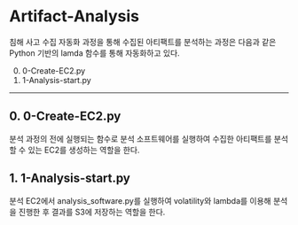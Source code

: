 # Artifact-Analysis
침해 사고 수집 자동화 과정을 통해 수집된 아티팩트를 분석하는 과정은 다음과 같은 Python 기반의 lamda 함수를 통해 자동화하고 있다.

0. 0-Create-EC2.py
1. 1-Analysis-start.py
---
## 0. 0-Create-EC2.py
분석 과정의 전에 실행되는 함수로 분석 소프트웨어를 실행하여 수집한 아티팩트를 분석할 수 있는 EC2를 생성하는 역할을 한다.
## 1. 1-Analysis-start.py
분석 EC2에서 analysis_software.py를 실행하여 volatility와 lambda를 이용해 분석을 진행한 후 결과를 S3에 저장하는 역할을 한다.
